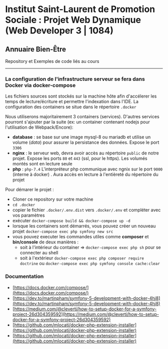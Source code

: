 # Institut Saint-Laurent de Promotion Sociale : Projet Web Dynamique (Web Developer 3 | 1084) 

## Annuaire Bien-Être

Repository et Exemples de code liés au cours

--- 

### La configuration de l'infrastructure serveur se fera dans Docker via docker-compose

Les fichiers sources sont stockés sur la machine hôte afin d'accélerer les temps de lecture/écriture et permettre l'indexation dans l'IDE.
La configuration des containers se situe dans le répertoire `.docker`  
    
Nous utiliserons majoritairement 3 containers (services). D'autres services pourront s'ajouter par la suite (ex: un container contenant nodejs pour l'utilisation de Webpack/Encore):
    
   * **database** : se base sur une image mysql-8 ou mariadb et utilise un volume (_data_) pour assurer la persistance des données. Expose le port `3306`
   * **nginx** : le serveur web, devra avoir accès au répertoire `public` de notre projet. Expose les ports `80` et `443` (ssl, pour le https). Les volumés montés sont en lecture seule
   * **php** : `php-7.4` L'interpréteur php communique avec ngnix sur le port `9000` (interne à docker) . Aura accès en lecture à l'entièreté du répertoire du projet
   
Pour démarer le projet :

- Cloner ce repository sur votre machine
- `cd .docker`
- copier le fichier `.docker/.env.dist` vers `.docker/.env` et compléter avec vos paramètres
- exécuter `docker-compose build && docker-compose up -d`
- lorsque les containers sont démarrés, vous pouvez créer un nouveau projet `docker-compose exec php symfony new src`
- vous pouvez executer les commandes utiles comme **composer** et **bin/console** de deux manières : 
    - soit à l'intérieur du container => `docker-compose exec php sh` pour se connecter au shell
    - soit à l'extérieur `docker-compose exec php composer require doctrine` ou `docker-compose exec php symfony console cache:clear`
    
### Documentation
- [https://docs.docker.com/compose/](https://docs.docker.com/compose/)
- [https://dev.to/martinpham/symfony-5-development-with-docker-4hj8](https://dev.to/martinpham/symfony-5-development-with-docker-4hj8)
- [https://medium.com/@cleverti/how-to-setup-docker-for-a-symfony-project-26d304359592](https://medium.com/@cleverti/how-to-setup-docker-for-a-symfony-project-26d304359592)
- [https://github.com/mlocati/docker-php-extension-installer](https://github.com/mlocati/docker-php-extension-installer)
- [https://github.com/mlocati/docker-php-extension-installer](https://github.com/mlocati/docker-php-extension-installer)
 